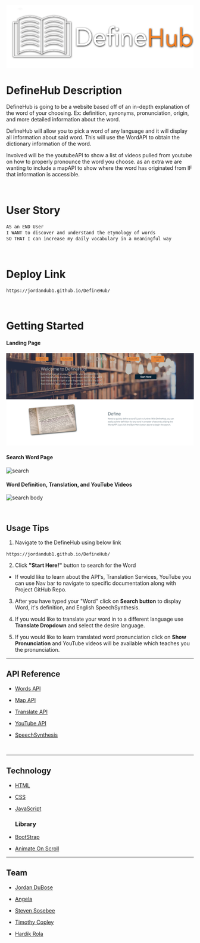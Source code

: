 ![Logo](./assets/images/bright-logo-shadow.png)

# DefineHub Description

DefineHub is going to be a website based off of an in-depth explanation of the word of your choosing. Ex: definition, synonyms, pronunciation, origin, and more detailed information about the word.

DefineHub will allow you to pick a word of any language and it will display all information about said word. This will use the WordAPI to obtain the dictionary information of the word.

Involved will be the youtubeAPI to show a list of videos pulled from youtube on how to properly pronounce the word you choose. as an extra we are wanting to include a mapAPI to show where the word has originated from IF that information is accessible.

<br>

# User Story

```
AS an END User
I WANT to discover and understand the etymology of words
SO THAT I can increase my daily vocabulary in a meaningful way
```

<br>

# Deploy Link

```
https://jordandub1.github.io/DefineHub/
```

<br>

# Getting Started

#### Landing Page

![Web screenshot](./assets/images/Landingpage.PNG)

#### Search Word Page

![search](https://user-images.githubusercontent.com/75288748/134219112-f5038bc3-55a6-4461-9863-ee2a2e976dbe.png)


#### Word Definition, Translation, and YouTube Videos

![search body](https://user-images.githubusercontent.com/75288748/134219120-a3a2094f-3c79-4935-89b7-542b3fd696ad.png)

<br>

## Usage Tips

1. Navigate to the DefineHub using below link

```
https://jordandub1.github.io/DefineHub/
```

2. Click <b>"Start Here!"</b> button to search for the Word

- If would like to learn about the API's, Translation Services, YouTube you can use Nav bar to navigate to specific documentation along with Project GitHub Repo.

3. After you have typed your "Word" click on <b>Search button</b> to display Word, it's definition, and English SpeechSynthesis.

4. If you would like to translate your word in to a different language use <b>Translate Dropdown</b> and select the desire language.

5. If you would like to learn translated word pronunciation click on <b>Show Pronunciation</b> and YouTube videos will be available which teaches you the pronunciation.

---

## API Reference

- [Words API](https://www.wordsapi.com/)

- [Map API](https://developer.mapquest.com/)

- [Translate API](https://libretranslate.com/)

- [YouTube API](https://developers.google.com/youtube/documentation)

- [SpeechSynthesis](https://developer.mozilla.org/en-US/docs/Web/API/SpeechSynthesis)

<br>

---

## Technology

- [HTML]()
- [CSS]()
- [JavaScript]()

  ### Library

- [BootStrap](https://getbootstrap.com/)
- [Animate On Scroll](https://michalsnik.github.io/aos/)

---

## Team

- [Jordan DuBose](https://github.com/jordandub1)

- [Angela ](https://github.com/aakrider)

- [Steven Sosebee](https://github.com/steven-sosebee)

- [Timothy Copley](https://github.com/Alex-copley)

- [Hardik Rola](https://github.com/hrsautomation20)
